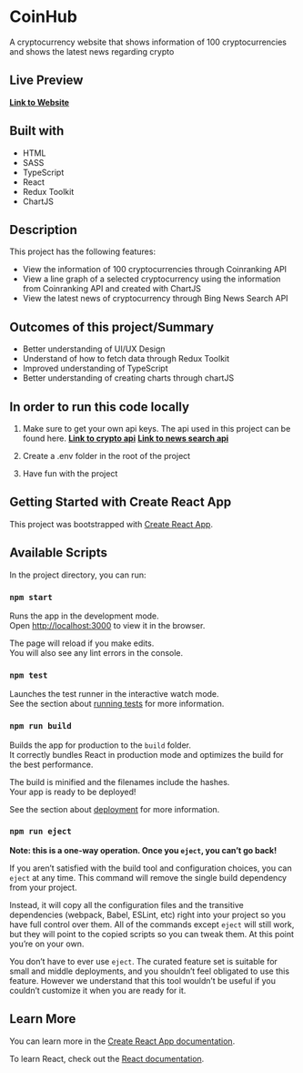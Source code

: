 # CoinHub

A cryptocurrency website that shows information of 100 cryptocurrencies and shows the latest news regarding crypto

## Live Preview

[**Link to Website**](https://amazingcryptonewswebsite.netlify.app/)

## Built with

- HTML
- SASS
- TypeScript
- React
- Redux Toolkit
- ChartJS

## Description

This project has the following features:

- View the information of 100 cryptocurrencies through Coinranking API
- View a line graph of a selected cryptocurrency using the information from Coinranking API and created with ChartJS
- View the latest news of cryptocurrency through Bing News Search API

## Outcomes of this project/Summary

- Better understanding of UI/UX Design
- Understand of how to fetch data through Redux Toolkit
- Improved understanding of TypeScript
- Better understanding of creating charts through chartJS

## In order to run this code locally

1. Make sure to get your own api keys. The api used in this project can be found here.
[**Link to crypto api**](https://rapidapi.com/Coinranking/api/coinranking1/)
[**Link to news search api**](hhttps://rapidapi.com/microsoft-azure-org-microsoft-cognitive-services/api/bing-news-search1?utm_source=youtube.com%2FJavaScriptMastery&utm_medium=DevRel&utm_campaign=DevRel)

2. Create a .env folder in the root of the project

3. Have fun with the project

## Getting Started with Create React App

This project was bootstrapped with [Create React App](https://github.com/facebook/create-react-app).

## Available Scripts

In the project directory, you can run:

### `npm start`

Runs the app in the development mode.\
Open [http://localhost:3000](http://localhost:3000) to view it in the browser.

The page will reload if you make edits.\
You will also see any lint errors in the console.

### `npm test`

Launches the test runner in the interactive watch mode.\
See the section about [running tests](https://facebook.github.io/create-react-app/docs/running-tests) for more information.

### `npm run build`

Builds the app for production to the `build` folder.\
It correctly bundles React in production mode and optimizes the build for the best performance.

The build is minified and the filenames include the hashes.\
Your app is ready to be deployed!

See the section about [deployment](https://facebook.github.io/create-react-app/docs/deployment) for more information.

### `npm run eject`

**Note: this is a one-way operation. Once you `eject`, you can’t go back!**

If you aren’t satisfied with the build tool and configuration choices, you can `eject` at any time. This command will remove the single build dependency from your project.

Instead, it will copy all the configuration files and the transitive dependencies (webpack, Babel, ESLint, etc) right into your project so you have full control over them. All of the commands except `eject` will still work, but they will point to the copied scripts so you can tweak them. At this point you’re on your own.

You don’t have to ever use `eject`. The curated feature set is suitable for small and middle deployments, and you shouldn’t feel obligated to use this feature. However we understand that this tool wouldn’t be useful if you couldn’t customize it when you are ready for it.

## Learn More

You can learn more in the [Create React App documentation](https://facebook.github.io/create-react-app/docs/getting-started).

To learn React, check out the [React documentation](https://reactjs.org/).
